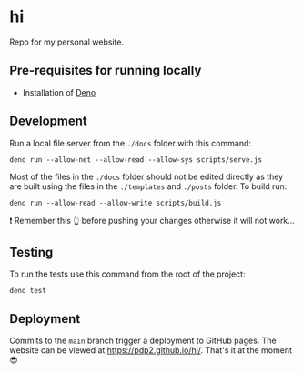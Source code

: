 # hi
Repo for my personal website.

## Pre-requisites for running locally

- Installation of [Deno](https://deno.com/)

## Development

Run a local file server from the `./docs` folder with this command:

```
deno run --allow-net --allow-read --allow-sys scripts/serve.js
```

Most of the files in the `./docs` folder should not be edited directly as they are built using the files in the `./templates` and `./posts` folder. To build run:

```
deno run --allow-read --allow-write scripts/build.js
```

❗️ Remember this 👆 before pushing your changes otherwise it will not work...

## Testing

To run the tests use this command from the root of the project:

```
deno test
```

## Deployment
Commits to the `main` branch trigger a deployment to GitHub pages. The website can be viewed at https://pdp2.github.io/hi/. That's it at the moment 😎